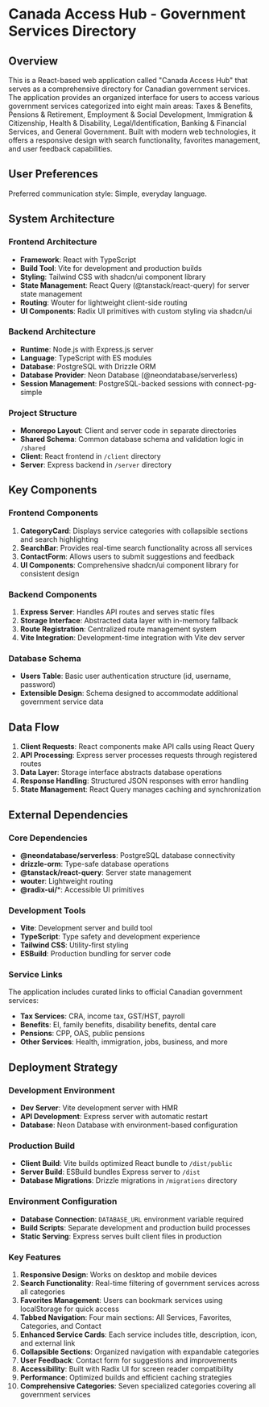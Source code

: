 # Canada Access Hub - Government Services Directory

## Overview

This is a React-based web application called "Canada Access Hub" that serves as a comprehensive directory for Canadian government services. The application provides an organized interface for users to access various government services categorized into eight main areas: Taxes & Benefits, Pensions & Retirement, Employment & Social Development, Immigration & Citizenship, Health & Disability, Legal/Identification, Banking & Financial Services, and General Government. Built with modern web technologies, it offers a responsive design with search functionality, favorites management, and user feedback capabilities.

## User Preferences

Preferred communication style: Simple, everyday language.

## System Architecture

### Frontend Architecture
- **Framework**: React with TypeScript
- **Build Tool**: Vite for development and production builds
- **Styling**: Tailwind CSS with shadcn/ui component library
- **State Management**: React Query (@tanstack/react-query) for server state management
- **Routing**: Wouter for lightweight client-side routing
- **UI Components**: Radix UI primitives with custom styling via shadcn/ui

### Backend Architecture
- **Runtime**: Node.js with Express.js server
- **Language**: TypeScript with ES modules
- **Database**: PostgreSQL with Drizzle ORM
- **Database Provider**: Neon Database (@neondatabase/serverless)
- **Session Management**: PostgreSQL-backed sessions with connect-pg-simple

### Project Structure
- **Monorepo Layout**: Client and server code in separate directories
- **Shared Schema**: Common database schema and validation logic in `/shared`
- **Client**: React frontend in `/client` directory
- **Server**: Express backend in `/server` directory

## Key Components

### Frontend Components
1. **CategoryCard**: Displays service categories with collapsible sections and search highlighting
2. **SearchBar**: Provides real-time search functionality across all services
3. **ContactForm**: Allows users to submit suggestions and feedback
4. **UI Components**: Comprehensive shadcn/ui component library for consistent design

### Backend Components
1. **Express Server**: Handles API routes and serves static files
2. **Storage Interface**: Abstracted data layer with in-memory fallback
3. **Route Registration**: Centralized route management system
4. **Vite Integration**: Development-time integration with Vite dev server

### Database Schema
- **Users Table**: Basic user authentication structure (id, username, password)
- **Extensible Design**: Schema designed to accommodate additional government service data

## Data Flow

1. **Client Requests**: React components make API calls using React Query
2. **API Processing**: Express server processes requests through registered routes
3. **Data Layer**: Storage interface abstracts database operations
4. **Response Handling**: Structured JSON responses with error handling
5. **State Management**: React Query manages caching and synchronization

## External Dependencies

### Core Dependencies
- **@neondatabase/serverless**: PostgreSQL database connectivity
- **drizzle-orm**: Type-safe database operations
- **@tanstack/react-query**: Server state management
- **wouter**: Lightweight routing
- **@radix-ui/***: Accessible UI primitives

### Development Tools
- **Vite**: Development server and build tool
- **TypeScript**: Type safety and development experience
- **Tailwind CSS**: Utility-first styling
- **ESBuild**: Production bundling for server code

### Service Links
The application includes curated links to official Canadian government services:
- **Tax Services**: CRA, income tax, GST/HST, payroll
- **Benefits**: EI, family benefits, disability benefits, dental care
- **Pensions**: CPP, OAS, public pensions
- **Other Services**: Health, immigration, jobs, business, and more

## Deployment Strategy

### Development Environment
- **Dev Server**: Vite development server with HMR
- **API Development**: Express server with automatic restart
- **Database**: Neon Database with environment-based configuration

### Production Build
- **Client Build**: Vite builds optimized React bundle to `/dist/public`
- **Server Build**: ESBuild bundles Express server to `/dist`
- **Database Migrations**: Drizzle migrations in `/migrations` directory

### Environment Configuration
- **Database Connection**: `DATABASE_URL` environment variable required
- **Build Scripts**: Separate development and production build processes
- **Static Serving**: Express serves built client files in production

### Key Features
1. **Responsive Design**: Works on desktop and mobile devices
2. **Search Functionality**: Real-time filtering of government services across all categories
3. **Favorites Management**: Users can bookmark services using localStorage for quick access
4. **Tabbed Navigation**: Four main sections: All Services, Favorites, Categories, and Contact
5. **Enhanced Service Cards**: Each service includes title, description, icon, and external link
6. **Collapsible Sections**: Organized navigation with expandable categories
7. **User Feedback**: Contact form for suggestions and improvements
8. **Accessibility**: Built with Radix UI for screen reader compatibility
9. **Performance**: Optimized builds and efficient caching strategies
10. **Comprehensive Categories**: Seven specialized categories covering all government services